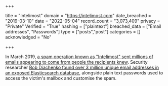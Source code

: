 +++

title = "Intelimost"
domain = "https://intelimost.com"
date_breached = "2019-03-10"
date = "2022-05-04"
record_count = "3,073,409"
privacy = "Private"
Verified = "True"
hashing = ["plaintext"]
breached_data = ["Email addresses", "Passwords"]
type = ["posts","post"]
categories = []
acknowledged = "No"


+++


In March 2019, <a href="https://techcrunch.com/2019/04/02/inside-a-spam-operation/" target="_blank" rel="noopener">a spam operation known as &quot;Intelimost&quot; sent millions of emails appearing to come from people the recipients knew</a>. Security researcher <a href="https://securitydiscovery.com/massive-spam-operation-uncovered-in-a-database-leak/" target="_blank" rel="noopener">Bob Diachenko found over 3 million unique email addresses in an exposed Elasticsearch database</a>, alongside plain text passwords used to access the victim's mailbox and customise the spam.

